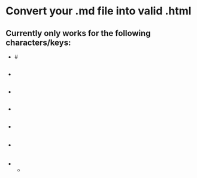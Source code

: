 # Convert your .md file into valid .html
## Currently only works for the following characters/keys:
- \#
- ##
- ###
- ####
- #####
- ######
- -